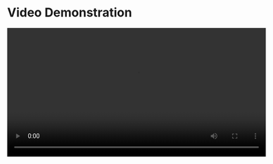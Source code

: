 <!DOCTYPE html>
<html lang="en">
<head>
    <meta charset="UTF-8">
    <meta name="viewport" content="width=device-width, initial-scale=1.0">
    <title>Video Demonstration</title>
</head>
<body>
    <h1>Video Demonstration</h1>
    <video width="600" controls>
        <source src="Fitness Tracker System - Personal - Microsoft​ Edge 2024-05-19 11-45-30.mp4" type="video/mp4">
        Your browser does not support the video tag.
    </video>
</body>
</html>
